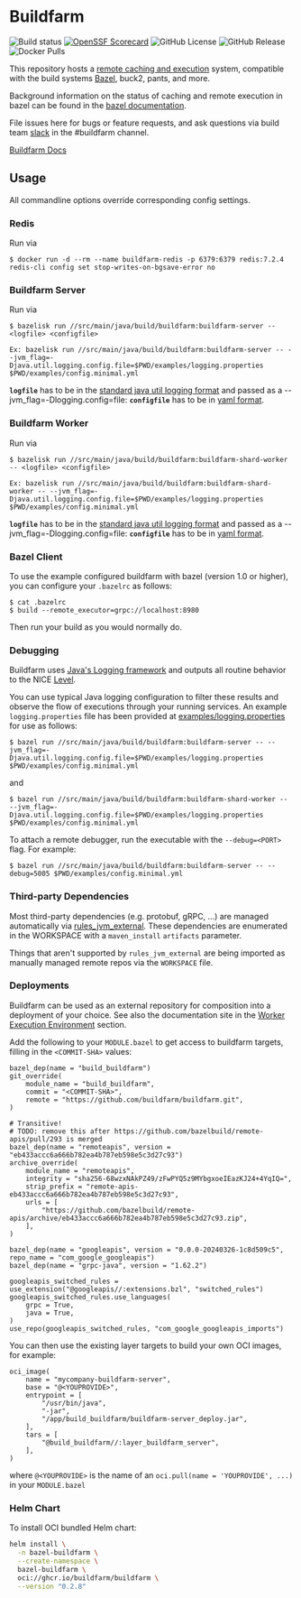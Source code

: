 # Buildfarm

![Build status](https://badge.buildkite.com/45f4fd4c0cfb95f7705156a4119641c6d5d6c310452d6e65a4.svg?branch=main)
[![OpenSSF Scorecard](https://api.securityscorecards.dev/projects/github.com/buildfarm/buildfarm/badge)](https://securityscorecards.dev/viewer/?uri=github.com/buildfarm/buildfarm)
![GitHub License](https://img.shields.io/github/license/buildfarm/buildfarm)
![GitHub Release](https://img.shields.io/github/v/release/buildfarm/buildfarm)
![Docker Pulls](https://img.shields.io/docker/pulls/bazelbuild/buildfarm-server)


This repository hosts a [remote caching and execution](https://github.com/bazelbuild/remote-apis) system, compatible with the build systems [Bazel](https://bazel.build), buck2, pants, and more.

Background information on the status of caching and remote execution in bazel can be
found in the [bazel documentation](https://docs.bazel.build/versions/master/remote-caching.html).

File issues here for bugs or feature requests, and ask questions via build team [slack](https://join.slack.com/t/buildteamworld/shared_invite/zt-4zy8f5j5-KwiJuBoAAUorB_mdQHwF7Q) in the #buildfarm channel.

[Buildfarm Docs](https://buildfarm.github.io/buildfarm/)

## Usage

All commandline options override corresponding config settings.

### Redis

Run via

```shell
$ docker run -d --rm --name buildfarm-redis -p 6379:6379 redis:7.2.4
redis-cli config set stop-writes-on-bgsave-error no
```

### Buildfarm Server

Run via

```shell
$ bazelisk run //src/main/java/build/buildfarm:buildfarm-server -- <logfile> <configfile>

Ex: bazelisk run //src/main/java/build/buildfarm:buildfarm-server -- --jvm_flag=-Djava.util.logging.config.file=$PWD/examples/logging.properties $PWD/examples/config.minimal.yml
```
**`logfile`** has to be in the [standard java util logging format](https://docs.oracle.com/cd/E57471_01/bigData.100/data_processing_bdd/src/rdp_logging_config.html) and passed as a --jvm_flag=-Dlogging.config=file:
**`configfile`** has to be in [yaml format](https://buildfarm.github.io/buildfarm/docs/configuration).

### Buildfarm Worker

Run via

```shell
$ bazelisk run //src/main/java/build/buildfarm:buildfarm-shard-worker -- <logfile> <configfile>

Ex: bazelisk run //src/main/java/build/buildfarm:buildfarm-shard-worker -- --jvm_flag=-Djava.util.logging.config.file=$PWD/examples/logging.properties $PWD/examples/config.minimal.yml

```
**`logfile`** has to be in the [standard java util logging format](https://docs.oracle.com/cd/E57471_01/bigData.100/data_processing_bdd/src/rdp_logging_config.html) and passed as a --jvm_flag=-Dlogging.config=file:
**`configfile`** has to be in [yaml format](https://buildfarm.github.io/buildfarm/docs/configuration).

### Bazel Client

To use the example configured buildfarm with bazel (version 1.0 or higher), you can configure your `.bazelrc` as follows:

```shell
$ cat .bazelrc
$ build --remote_executor=grpc://localhost:8980
```

Then run your build as you would normally do.

### Debugging

Buildfarm uses [Java's Logging framework](https://docs.oracle.com/javase/10/core/java-logging-overview.htm) and outputs all routine behavior to the NICE [Level](https://docs.oracle.com/javase/8/docs/api/java/util/logging/Level.html).

You can use typical Java logging configuration to filter these results and observe the flow of executions through your running services.
An example `logging.properties` file has been provided at [examples/logging.properties](examples/logging.properties) for use as follows:

```shell
$ bazel run //src/main/java/build/buildfarm:buildfarm-server -- --jvm_flag=-Djava.util.logging.config.file=$PWD/examples/logging.properties $PWD/examples/config.minimal.yml
```

and

``` shell
$ bazel run //src/main/java/build/buildfarm:buildfarm-shard-worker -- --jvm_flag=-Djava.util.logging.config.file=$PWD/examples/logging.properties $PWD/examples/config.minimal.yml
```

To attach a remote debugger, run the executable with the `--debug=<PORT>` flag. For example:

```shell
$ bazel run //src/main/java/build/buildfarm:buildfarm-server -- --debug=5005 $PWD/examples/config.minimal.yml
```


### Third-party Dependencies

Most third-party dependencies (e.g. protobuf, gRPC, ...) are managed automatically via
[rules_jvm_external](https://github.com/bazelbuild/rules_jvm_external). These dependencies are enumerated in
the WORKSPACE with a `maven_install` `artifacts` parameter.

Things that aren't supported by `rules_jvm_external` are being imported as manually managed remote repos via
the `WORKSPACE` file.

### Deployments

Buildfarm can be used as an external repository for composition into a deployment of your choice.
See also the documentation site in the [Worker Execution Environment](https://buildfarm.github.io/buildfarm/docs/architecture/worker-execution-environment/) section.

Add the following to your `MODULE.bazel` to get access to buildfarm targets, filling in the `<COMMIT-SHA>` values:

```starlark
bazel_dep(name = "build_buildfarm")
git_override(
    module_name = "build_buildfarm",
    commit = "<COMMIT-SHA>",
    remote = "https://github.com/buildfarm/buildfarm.git",
)

# Transitive!
# TODO: remove this after https://github.com/bazelbuild/remote-apis/pull/293 is merged
bazel_dep(name = "remoteapis", version = "eb433accc6a666b782ea4b787eb598e5c3d27c93")
archive_override(
    module_name = "remoteapis",
    integrity = "sha256-68wzxNAkPZ49/zFwPYQ5z9MYbgxoeIEazKJ24+4YqIQ=",
    strip_prefix = "remote-apis-eb433accc6a666b782ea4b787eb598e5c3d27c93",
    urls = [
        "https://github.com/bazelbuild/remote-apis/archive/eb433accc6a666b782ea4b787eb598e5c3d27c93.zip",
    ],
)

bazel_dep(name = "googleapis", version = "0.0.0-20240326-1c8d509c5", repo_name = "com_google_googleapis")
bazel_dep(name = "grpc-java", version = "1.62.2")

googleapis_switched_rules = use_extension("@googleapis//:extensions.bzl", "switched_rules")
googleapis_switched_rules.use_languages(
    grpc = True,
    java = True,
)
use_repo(googleapis_switched_rules, "com_google_googleapis_imports")

```

You can then use the existing layer targets to build your own OCI images, for example:

``` starlark
oci_image(
    name = "mycompany-buildfarm-server",
    base = "@<YOUPROVIDE>",
    entrypoint = [
        "/usr/bin/java",
        "-jar",
        "/app/build_buildfarm/buildfarm-server_deploy.jar",
    ],
    tars = [
        "@build_buildfarm//:layer_buildfarm_server",
    ],
)
```

where `@<YOUPROVIDE>` is the name of an `oci.pull(name = 'YOUPROVIDE', ...)` in your `MODULE.bazel`

### Helm Chart

To install OCI bundled Helm chart:

```bash
helm install \
  -n bazel-buildfarm \
  --create-namespace \
  bazel-buildfarm \
  oci://ghcr.io/buildfarm/buildfarm \
  --version "0.2.8"
```
